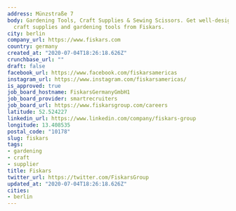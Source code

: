 ```yaml
---
address: Münzstraße 7
body: Gardening Tools, Craft Supplies & Sewing Scissors. Get well-designed, reliable
  craft supplies and gardening tools from Fiskars.
city: berlin
company_url: https://www.fiskars.com
country: germany
created_at: "2020-07-04T18:26:18.626Z"
crunchbase_url: ""
draft: false
facebook_url: https://www.facebook.com/fiskarsamericas
instagram_url: https://www.instagram.com/fiskarsamericas/
is_approved: true
job_board_hostname: FiskarsGermanyGmbH1
job_board_provider: smartrecruiters
job_board_url: https://www.fiskarsgroup.com/careers
latitude: 52.524227
linkedin_url: https://www.linkedin.com/company/fiskars-group
longitude: 13.408535
postal_code: "10178"
slug: fiskars
tags:
- gardening
- craft
- supplier
title: Fiskars
twitter_url: https://twitter.com/FiskarsGroup
updated_at: "2020-07-04T18:26:18.626Z"
cities:
- berlin
---
```

